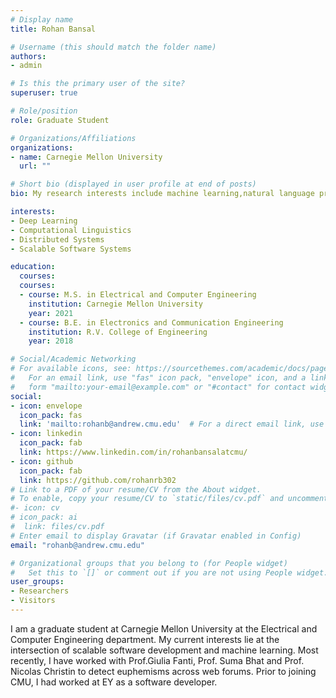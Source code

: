 ```yaml
---
# Display name
title: Rohan Bansal

# Username (this should match the folder name)
authors:
- admin

# Is this the primary user of the site?
superuser: true

# Role/position
role: Graduate Student 

# Organizations/Affiliations
organizations:
- name: Carnegie Mellon University
  url: ""

# Short bio (displayed in user profile at end of posts)
bio: My research interests include machine learning,natural language processing, distributed systems and scalable software.

interests:
- Deep Learning
- Computational Linguistics
- Distributed Systems
- Scalable Software Systems

education:
  courses:
  courses:
  - course: M.S. in Electrical and Computer Engineering  
    institution: Carnegie Mellon University
    year: 2021
  - course: B.E. in Electronics and Communication Engineering 
    institution: R.V. College of Engineering
    year: 2018

# Social/Academic Networking
# For available icons, see: https://sourcethemes.com/academic/docs/page-builder/#icons
#   For an email link, use "fas" icon pack, "envelope" icon, and a link in the
#   form "mailto:your-email@example.com" or "#contact" for contact widget.
social:
- icon: envelope
  icon_pack: fas
  link: 'mailto:rohanb@andrew.cmu.edu'  # For a direct email link, use "mailto:test@example.org".
- icon: linkedin
  icon_pack: fab
  link: https://www.linkedin.com/in/rohanbansalatcmu/
- icon: github
  icon_pack: fab
  link: https://github.com/rohanrb302
# Link to a PDF of your resume/CV from the About widget.
# To enable, copy your resume/CV to `static/files/cv.pdf` and uncomment the lines below.
#- icon: cv
# icon_pack: ai
#  link: files/cv.pdf
# Enter email to display Gravatar (if Gravatar enabled in Config)
email: "rohanb@andrew.cmu.edu"

# Organizational groups that you belong to (for People widget)
#   Set this to `[]` or comment out if you are not using People widget.
user_groups:
- Researchers
- Visitors
---
```


I am a graduate student at Carnegie Mellon University at the Electrical and Computer Engineering department. My current interests lie at the intersection of scalable software development and machine learning. Most recently, I have worked with Prof.Giulia Fanti, Prof. Suma Bhat and Prof. Nicolas Christin to detect euphemisms across web forums. Prior to joining CMU, I had worked at EY as a software developer.


